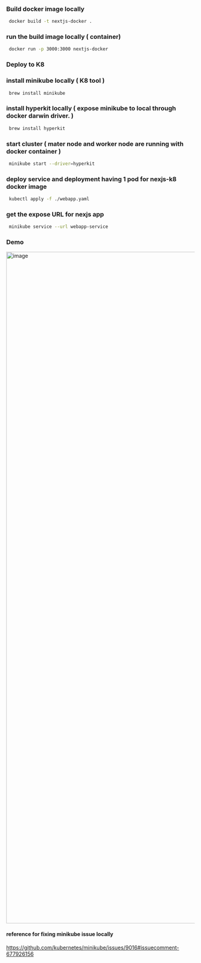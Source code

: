 ### Build docker image locally

```bash
 docker build -t nextjs-docker .
```

### run the build image locally ( container)

```bash
 docker run -p 3000:3000 nextjs-docker
```

### Deploy to K8 

### install minikube locally ( K8 tool )

```bash
 brew install minikube
```

### install hyperkit locally ( expose minikube to local through docker darwin driver. )

```bash
 brew install hyperkit
```

### start cluster  ( mater node and worker node are running with docker container )

```bash
 minikube start --driver=hyperkit
```

### deploy service and deployment having 1 pod for nexjs-k8 docker image

```bash
 kubectl apply -f ./webapp.yaml
```


### get the expose URL for nexjs app

```bash
 minikube service --url webapp-service
```

### Demo
<img width="1792" alt="image" src="https://user-images.githubusercontent.com/3514019/157883183-50f8fdf4-2875-438b-a6b7-04c89ca563ba.png">

#### reference for fixing minikube issue locally
https://github.com/kubernetes/minikube/issues/9016#issuecomment-677926156
